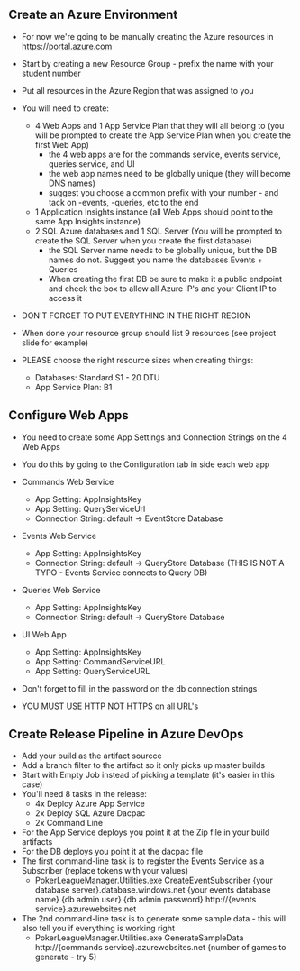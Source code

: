 ## Create an Azure Environment
- For now we're going to be manually creating the Azure resources in https://portal.azure.com
- Start by creating a new Resource Group - prefix the name with your student number
- Put all resources in the Azure Region that was assigned to you
- You will need to create:
  - 4 Web Apps and 1 App Service Plan that they will all belong to (you will be prompted to create the App Service Plan when you create the first Web App)
    - the 4 web apps are for the commands service, events service, queries service, and UI
    - the web app names need to be globally unique (they will become DNS names)
    - suggest you choose a common prefix with your number - and tack on -events, -queries, etc to the end
  - 1 Application Insights instance (all Web Apps should point to the same App Insights instance)
  - 2 SQL Azure databases and 1 SQL Server (You will be prompted to create the SQL Server when you create the first database)
    - the SQL Server name needs to be globally unique, but the DB names do not.  Suggest you name the databases Events + Queries
    - When creating the first DB be sure to make it a public endpoint and check the box to allow all Azure IP's and your Client IP to access it
- DON'T FORGET TO PUT EVERYTHING IN THE RIGHT REGION
    
- When done your resource group should list 9 resources (see project slide for example)

- PLEASE choose the right resource sizes when creating things:
  - Databases: Standard S1 - 20 DTU
  - App Service Plan: B1

## Configure Web Apps
- You need to create some App Settings and Connection Strings on the 4 Web Apps
- You do this by going to the Configuration tab in side each web app
- Commands Web Service
  - App Setting: AppInsightsKey
  - App Setting: QueryServiceUrl
  - Connection String: default -> EventStore Database
- Events Web Service
  - App Setting: AppInsightsKey
  - Connection String: default -> QueryStore Database (THIS IS NOT A TYPO - Events Service connects to Query DB)
- Queries Web Service
  - App Setting: AppInsightsKey
  - Connection String: default -> QueryStore Database
- UI Web App
  - App Setting: AppInsightsKey
  - App Setting: CommandServiceURL
  - App Setting: QueryServiceURL
  
- Don't forget to fill in the password on the db connection strings
- YOU MUST USE HTTP NOT HTTPS on all URL's

## Create Release Pipeline in Azure DevOps
- Add your build as the artifact sourcce
- Add a branch filter to the artifact so it only picks up master builds
- Start with Empty Job instead of picking a template (it's easier in this case)
- You'll need 8 tasks in the release:
  - 4x Deploy Azure App Service
  - 2x Deploy SQL Azure Dacpac
  - 2x Command Line
- For the App Service deploys you point it at the Zip file in your build artifacts
- For the DB deploys you point it at the dacpac file
- The first command-line task is to register the Events Service as a Subscriber (replace tokens with your values)
  - PokerLeagueManager.Utilities.exe CreateEventSubscriber {your database server}.database.windows.net {your events database name} {db admin user} {db admin password} http://{events service}.azurewebsites.net
- The 2nd command-line task is to generate some sample data - this will also tell you if everything is working right
  - PokerLeagueManager.Utilities.exe GenerateSampleData http://{commands service}.azurewebsites.net {number of games to generate - try 5}
